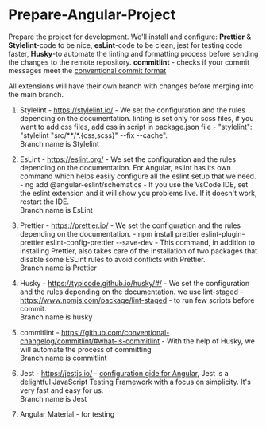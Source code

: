 # Prepare-Angular-Project

Prepare the project for development. We'll install and configure: **Prettier** & **Stylelint**-code
to be nice, **esLint**-code to be clean, jest for testing code faster, **Husky**-to automate the
linting and formatting process before sending the changes to the remote repository. **commitlint** - checks if your commit messages meet the [conventional commit format](www.conventionalcommits.org)

All extensions will have their own branch with changes before merging into the main
branch.

1. Stylelint - https://stylelint.io/ - We set the configuration and the rules depending on the documentation. linting is set only for scss files, if you want to add css files, add css in script in package.json file - "stylelint": "stylelint \"src/\*\*/\*.{css,scss}\" --fix --cache".  
   Branch name is Stylelint

2. EsLint - https://eslint.org/ - We set the configuration and the rules depending on the documentation. For Angular, eslint has its own command which helps easily configure all the eslint setup that we need. - ng add @angular-eslint/schematics - If you use the VsCode IDE, set the eslint extension and it will show you problems live. If it doesn't work, restart the IDE.  
   Branch name is EsLint

3. Prettier - https://prettier.io/ - We set the configuration and the rules depending on the documentation. - npm install prettier eslint-plugin-prettier eslint-config-prettier --save-dev - This command, in addition to installing Prettier, also takes care of the installation of two packages that disable some ESLint rules to avoid conflicts with Prettier.  
   Branch name is Prettier

4. Husky - https://typicode.github.io/husky/#/ - We set the configuration and the rules depending on the documentation. we use lint-staged - https://www.npmjs.com/package/lint-staged - to run few scripts before commit.  
   Branch name is husky

5. commitlint - https://github.com/conventional-changelog/commitlint/#what-is-commitlint - With the help of Husky, we will automate the process of committing  
   Branch name is commitlint

6. Jest - https://jestjs.io/ - [configuration gide for Angular](https://medium.com/@kyjungok/setup-jest-in-angular-application-22b22609cbcd), Jest is a delightful JavaScript Testing Framework with a focus on simplicity. It's very fast and easy for us.  
   Branch name is Jest

7. Angular Material - for testing

